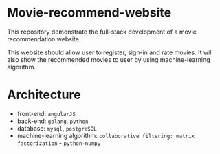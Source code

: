 # Movie-recommend-website

This repository demonstrate the full-stack development of a movie recommendation website.

This website should allow user to register, sign-in and rate movies. 
It will also show the recommended movies to user by using machine-learning algorithm.

# Architecture
- front-end: `angularJS`
- back-end: `golang`, `python`
- database: `mysql`, `postgreSQL`
- machine-learning algorithm: `collaborative filtering: matrix factorization` - `python-numpy`

